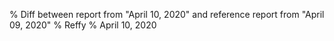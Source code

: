 % Diff between report from "April 10, 2020" and reference report from "April 09, 2020"
% Reffy
% April 10, 2020

